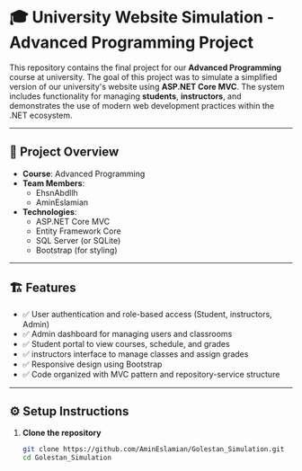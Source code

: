 # 🎓 University Website Simulation - Advanced Programming Project

This repository contains the final project for our **Advanced Programming** course at university. The goal of this project was to simulate a simplified version of our university's website using **ASP.NET Core MVC**. The system includes functionality for managing **students**, **instructors**, and demonstrates the use of modern web development practices within the .NET ecosystem.

---

## 🧠 Project Overview

- **Course**: Advanced Programming  
- **Team Members**:  
  - EhsnAbdllh
  - AminEslamian
- **Technologies**:  
  - ASP.NET Core MVC  
  - Entity Framework Core  
  - SQL Server (or SQLite)  
  - Bootstrap (for styling)

---

## 🏗️ Features

- ✅ User authentication and role-based access (Student, instructors, Admin)  
- ✅ Admin dashboard for managing users and classrooms  
- ✅ Student portal to view courses, schedule, and grades  
- ✅ instructors interface to manage classes and assign grades  
- ✅ Responsive design using Bootstrap  
- ✅ Code organized with MVC pattern and repository-service structure  

---

## ⚙️ Setup Instructions

1. **Clone the repository**  
   ```bash
   git clone https://github.com/AminEslamian/Golestan_Simulation.git
   cd Golestan_Simulation
